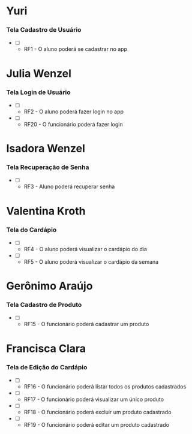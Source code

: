 <h1>Yuri</h1>
<h3>Tela Cadastro de Usuário</h3>

- [ ] - RF1 - O aluno poderá se cadastrar no app

<h1>Julia Wenzel</h1>
<h3>Tela Login de Usuário</h3>

- [ ] - RF2 - O aluno poderá fazer login no app
- [ ] - RF20 - O funcionário poderá fazer login

<h1>Isadora Wenzel</h1>
<h3>Tela Recuperação de Senha</h3>

- [ ] - RF3 - Aluno poderá recuperar senha

<h1>Valentina Kroth</h1>
<h3>Tela do Cardápio</h3>

- [ ] - RF4 - O aluno poderá visualizar o cardápio do dia
- [ ] - RF5 - O aluno poderá visualizar o cardápio da semana

<h1>Gerônimo Araújo</h1>
<h3>Tela Cadastro de Produto</h3>

- [ ] - RF15 - O funcionário poderá cadastrar um produto

<h1>Francisca Clara</h1>
<h3>Tela de Edição do Cardápio</h3>

- [ ] - RF16 - O funcionário poderá listar todos os produtos cadastrados
- [ ] - RF17 - O funcionário poderá visualizar um único produto
- [ ] - RF18 - O funcionário poderá excluir um produto cadastrado
- [ ] - RF19 - O funcionário poderá editar um produto cadastrado
